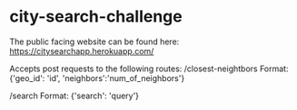 # city-search-challenge

The public facing website can be found here: https://citysearchapp.herokuapp.com/

Accepts post requests to the following routes:
/closest-neightbors 
Format: {'geo_id': 'id', 'neighbors':'num_of_neighbors'}

/search
Format: {'search': 'query'}

